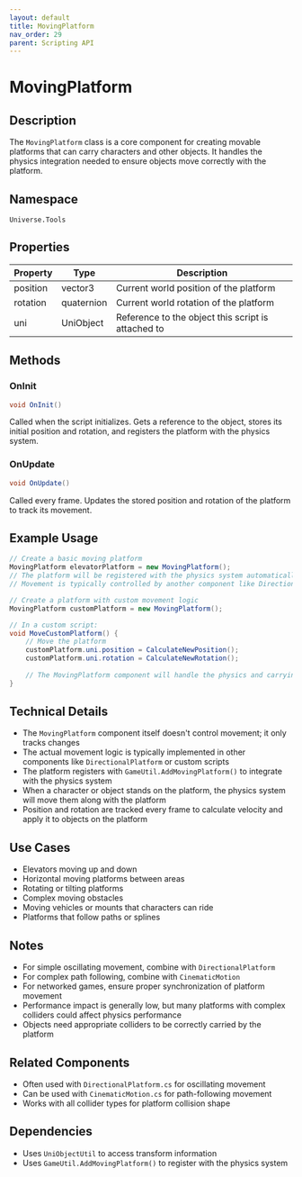 ```yaml
---
layout: default
title: MovingPlatform
nav_order: 29
parent: Scripting API
---
```

# MovingPlatform

## Description
The `MovingPlatform` class is a core component for creating movable platforms that can carry characters and other objects. It handles the physics integration needed to ensure objects move correctly with the platform.

## Namespace
`Universe.Tools`

## Properties
| Property | Type | Description |
|----------|------|-------------|
| position | vector3 | Current world position of the platform |
| rotation | quaternion | Current world rotation of the platform |
| uni | UniObject | Reference to the object this script is attached to |

## Methods

### OnInit
```csharp
void OnInit()
```
Called when the script initializes. Gets a reference to the object, stores its initial position and rotation, and registers the platform with the physics system.

### OnUpdate
```csharp
void OnUpdate()
```
Called every frame. Updates the stored position and rotation of the platform to track its movement.

## Example Usage
```csharp
// Create a basic moving platform
MovingPlatform elevatorPlatform = new MovingPlatform();
// The platform will be registered with the physics system automatically
// Movement is typically controlled by another component like DirectionalPlatform or CinematicMotion

// Create a platform with custom movement logic
MovingPlatform customPlatform = new MovingPlatform();

// In a custom script:
void MoveCustomPlatform() {
    // Move the platform
    customPlatform.uni.position = CalculateNewPosition();
    customPlatform.uni.rotation = CalculateNewRotation();
    
    // The MovingPlatform component will handle the physics and carrying objects
}
```

## Technical Details
- The `MovingPlatform` component itself doesn't control movement; it only tracks changes
- The actual movement logic is typically implemented in other components like `DirectionalPlatform` or custom scripts
- The platform registers with `GameUtil.AddMovingPlatform()` to integrate with the physics system
- When a character or object stands on the platform, the physics system will move them along with the platform
- Position and rotation are tracked every frame to calculate velocity and apply it to objects on the platform

## Use Cases
- Elevators moving up and down
- Horizontal moving platforms between areas
- Rotating or tilting platforms
- Complex moving obstacles
- Moving vehicles or mounts that characters can ride
- Platforms that follow paths or splines

## Notes
- For simple oscillating movement, combine with `DirectionalPlatform`
- For complex path following, combine with `CinematicMotion`
- For networked games, ensure proper synchronization of platform movement
- Performance impact is generally low, but many platforms with complex colliders could affect physics performance
- Objects need appropriate colliders to be correctly carried by the platform

## Related Components
- Often used with `DirectionalPlatform.cs` for oscillating movement
- Can be used with `CinematicMotion.cs` for path-following movement
- Works with all collider types for platform collision shape

## Dependencies
- Uses `UniObjectUtil` to access transform information
- Uses `GameUtil.AddMovingPlatform()` to register with the physics system
